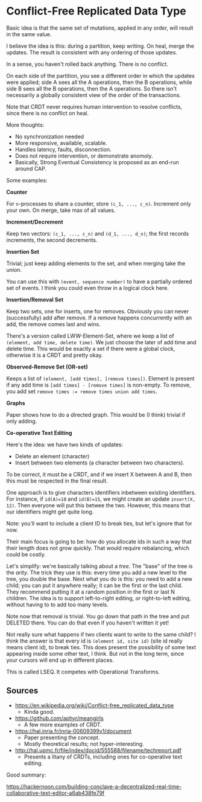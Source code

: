# Conflict-Free Replicated Data Type

Basic idea is that the same set of mutations, applied in any order,
will result in the same value.

I believe the idea is this: during a partition, keep writing. On heal,
merge the updates. The result is consistent with any ordering of those
updates.

In a sense, you haven't rolled back anything. There is no conflict.

On each side of the partition, you see a different order in which the
updates were applied; side A sees all the A operations, then the B
operations, while side B sees all the B operations, then the A
operations. So there isn't necessarily a globally consistent view of
the order of the transactions.

Note that CRDT never requires human intervention to resolve conflicts,
since there is no conflict on heal.

More thoughts:

* No synchronization needed
* More responsive, available, scalable.
* Handles latency, faults, disconnection.
* Does not require intervention, or demonstrate anomoly.
* Basically, Strong Eventual Consistency is proposed as an end-run
  around CAP.

Some examples:

**Counter**

For `n`-processes to share a counter, store `(c_1, ...,
c_n)`. Increment only your own. On merge, take max of all values.

**Increment/Decrement**

Keep two vectors: `(c_1, ..., c_n)` and `(d_1, ..., d_n)`; the first
records increments, the second decrements.

**Insertion Set**

Trivial; just keep adding elements to the set, and when merging take
the union.

You can use this with `(event, sequence number)` to have a partially
ordered set of events. I think you could even throw in a logical clock
here.

**Insertion/Removal Set**

Keep two sets, one for inserts, one for removes. Obviously you can
never (successfully) add after remove. If a remove happens
concurrently with an add, the remove comes last and wins.

There's a version called LWW-Element-Set, where we keep a list of
`(element, add time, delete time)`. We just choose the later of add
time and delete time. This would be exactly a set if there were a
global clock, otherwise it is a CRDT and pretty okay.

**Observed-Remove Set (OR-set)**

Keeps a list of `(element, [add times], [remove times])`. Element is
present if any add time is `[add times] - [remove times]` is
non-empty. To remove, you add set `remove times := remove times union
add times`.

**Graphs**

Paper shows how to do a directed graph. This would be (I think)
trivial if only adding.

**Co-operative Text Editing**

Here's the idea: we have two kinds of updates:

* Delete an element (character)
* Insert between two elements (a character between two characters).

To be correct, it must be a CRDT, and if we insert X between A and B,
then this must be respected in the final result.

One approach is to give characters identifiers inbetween existing
identifiers. For instance, if `id(A)=10` and `id(B)=15`, we might
create an update `insert(X, 12)`. Then everyone will put this betwee
the two. However, this means that our identifiers might get quite
long.

Note: you'll want to include a client ID to break ties, but let's
ignore that for now.

Their main focus is going to be: how do you allocate ids in such a way
that their length does not grow quickly. That would require
rebalancing, which could be costly.

Let's simplify: we're basically talking about a *tree*. The "base" of
the tree is the *arity*. The trick they use is this: every time you
add a new level to the tree, you double the base. Next what you do is
this: you need to add a new child; you can put it anywhere really; it
can be the first or the last child. They recommend putting it at a
random position in the first or last N children. The idea is to
support left-to-right editing, *or* right-to-left editing, without
having to to add too many levels.

Note now that removal is trivial. You go down that path in the tree
and put DELETED there. You can do that even if you haven't written it
yet!

Not really sure what happens if two clients want to write to the same
child? I think the answer is that every id is `(element id, site id)`
(site id really means client id), to break ties. This does present the
possibility of some text appearing inside some other text, I
think. But not in the long term, since your cursors will end up in
different places.

This is called LSEQ. It competes with Operational Transforms.

## Sources

* https://en.wikipedia.org/wiki/Conflict-free_replicated_data_type
    * Kinda good.
* https://github.com/aphyr/meangirls
    * A few more examples of CRDT.
* https://hal.inria.fr/inria-00609399v1/document
    * Paper presenting the concept.
    * Mostly theoretical results; not hyper-interesting.
* http://hal.upmc.fr/file/index/docid/555588/filename/techreport.pdf
    * Presents a litany of CRDTs, including ones for co-operative text
      editing.

Good summary:

https://hackernoon.com/building-conclave-a-decentralized-real-time-collaborative-text-editor-a6ab438fe79f

